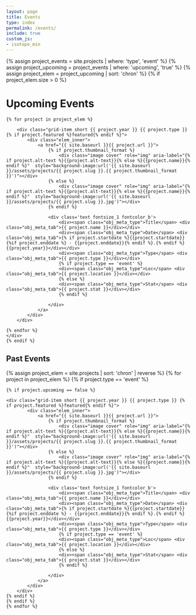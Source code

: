 ```yaml
---
layout: page
title: Events
type: index
permalink: /events/
include: true
custom_js:
- isotope_min
---
```


<style>
.ind{
}
.present_div{
}
</style>





 {% assign project_events = site.projects | where: 'type', 'event' %}
 {% assign project_upcoming = project_events | where: 'upcoming', 'true' %}
 {% assign project_elem = project_upcoming | sort: 'chron' %}
 {% if project_elem.size > 0 %}
<div class="present_div fontsize_3"><h1>Upcoming Events</h1></div>
<div class="grid grid_present">
<div class="grid-sizer"></div>	
	
	{% for project in project_elem %}

		<div class="grid-item short {{ project.year }} {{ project.type }} {% if project.featured %}featured{% endif %}">
			<div class="elem_inner">
				<a href="{{ site.baseurl }}{{ project.url }}">
					{% if project.thumbnail_format %}
						<div class="image cover" role="img" aria-label="{% if project.alt-text %}{{project.alt-text}}{% else %}{{project.name}}{% endif %}"  style="background-image:url('{{ site.baseurl }}/assets/projects/{{ project.slug }}.{{ project.thumbnail_format }}')"></div>	
					{% else %}
						<div class="image cover" role="img" aria-label="{% if project.alt-text %}{{project.alt-text}}{% else %}{{project.name}}{% endif %}"  style="background-image:url('{{ site.baseurl }}/assets/projects/{{ project.slug }}.jpg')"></div>	
					{% endif %}
									
					<div class='text fontsize_1 fontcolor_b'>
						<div><span class="obj_meta_type">Title</span> <div class="obj_meta_tab">{{ project.name }}</div></div>
						<div><span class="obj_meta_type">Date</span> <div class="obj_meta_tab">{% if project.startdate %}{{project.startdate}}{%if project.enddate %} - {{project.enddate}}{% endif %}.{% endif %}{{project.year}}</div></div>
						<div><span class="obj_meta_type">Type</span> <div class="obj_meta_tab">{{ project.type }}</div></div>
						{% if project.type == 'event' %}
						<div><span class="obj_meta_type">Loc</span> <div class="obj_meta_tab">{{ project.location }}</div></div>			
						{% else %}
						<div><span class="obj_meta_type">Stat</span> <div class="obj_meta_tab">{{ project.stat }}</div></div>
						{% endif %}
						
					</div>
				</a>
			</div>		
		</div>

	{% endfor %}
	</div>
	{% endif %}
	




<div class="present_div fontsize_3"><h2>Past Events</h2></div>
<div class="grid grid_past">
<div class="grid-sizer"></div>


 {% assign project_elem = site.projects | sort: 'chron' | reverse %}
	{% for project in project_elem %}
	{% if project.type == 'event' %}

	{% if project.upcoming == false %}
			
	<div class="grid-item short {{ project.year }} {{ project.type }} {% if project.featured %}featured{% endif %}">
			<div class="elem_inner">
				<a href="{{ site.baseurl }}{{ project.url }}">
					{% if project.thumbnail_format %}
						<div class="image cover" role="img" aria-label="{% if project.alt-text %}{{project.alt-text}}{% else %}{{project.name}}{% endif %}"  style="background-image:url('{{ site.baseurl }}/assets/projects/{{ project.slug }}.{{ project.thumbnail_format }}')"></div>	
					{% else %}
						<div class="image cover" role="img" aria-label="{% if project.alt-text %}{{project.alt-text}}{% else %}{{project.name}}{% endif %}"  style="background-image:url('{{ site.baseurl }}/assets/projects/{{ project.slug }}.jpg')"></div>	
					{% endif %}
									
					<div class='text fontsize_1 fontcolor_b'>
						<div><span class="obj_meta_type">Title</span> <div class="obj_meta_tab">{{ project.name }}</div></div>
						<div><span class="obj_meta_type">Date</span> <div class="obj_meta_tab">{% if project.startdate %}{{project.startdate}}{%if project.enddate %} - {{project.enddate}}{% endif %}.{% endif %}{{project.year}}</div></div>
						<div><span class="obj_meta_type">Type</span> <div class="obj_meta_tab">{{ project.type }}</div></div>
						{% if project.type == 'event' %}
						<div><span class="obj_meta_type">Loc</span> <div class="obj_meta_tab">{{ project.location }}</div></div>			
						{% else %}
						<div><span class="obj_meta_type">Stat</span> <div class="obj_meta_tab">{{ project.stat }}</div></div>
						{% endif %}
						
					</div>
				</a>
			</div>		
		</div>	
	{% endif %}
	{% endif %}
	{% endfor %}
</div>


